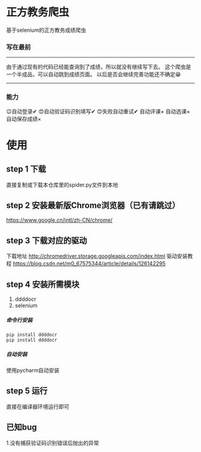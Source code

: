 # 正方教务爬虫
基于selenium的正方教务成绩爬虫

### 写在最前
***
由于通过现有的代码已经能查询到了成绩，所以就没有继续写下去。
这个爬虫是一个半成品，可以自动跳到成绩页面。
以后是否会继续完善功能还不确定😁
***

### 能力
😉自动登录✔
😍自动验证码识别填写✔
😊失败自动重试✔
自动评课×
自动选课×
自动保存成绩×

# 使用
## step 1 下载
直接复制或下载本仓库里的spider.py文件到本地
## step 2 安装最新版Chrome浏览器（已有请跳过）
https://www.google.cn/intl/zh-CN/chrome/
## step 3 下载对应的驱动
下载地址  http://chromedriver.storage.googleapis.com/index.html
驱动安装教程 https://blog.csdn.net/m0_67575344/article/details/126142295

## step 4 安装所需模块
1. ddddocr
2. selenium

##### 命令行安装

```
pip install ddddocr
pip install ddddocr
```

##### 自动安装
使用pycharm自动安装


## step 5 运行
直接在编译器环境运行即可

## 已知bug
1.没有捕获验证码识别错误后抛出的异常
